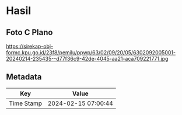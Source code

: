 # Hasil

## Foto C Plano

https://sirekap-obj-formc.kpu.go.id/23f8/pemilu/ppwp/63/02/09/20/05/6302092005001-20240214-235435--d77f36c9-42de-4045-aa21-aca709221771.jpg


## Metadata

| Key        | Value               |
| ---------- | ------------------- |
| Time Stamp | 2024-02-15 07:00:44 |



